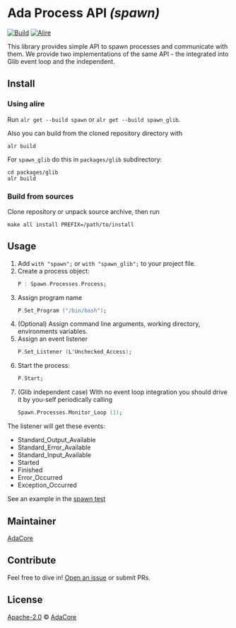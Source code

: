 Ada Process API _(spawn)_
=========================================

[![Build](https://github.com/AdaCore/spawn/workflows/Build/badge.svg)](https://github.com/AdaCore/spawn/actions)
[![Alire](https://img.shields.io/endpoint?url=https://alire.ada.dev/badges/spawn.json)](https://alire.ada.dev/crates/spawn.html)

This library provides simple API to spawn processes and communicate with them.
We provide two implementations of the same API - the integrated into Glib event loop and
the independent.

## Install

### Using alire
Run `alr get --build spawn` or `alr get --build spawn_glib`.

Also you can build from the cloned repository directory with

    alr build

For `spawn_glib` do this in `packages/glib` subdirectory:

    cd packages/glib
    alr build

### Build from sources
Clone repository or unpack source archive, then run

    make all install PREFIX=/path/to/install

## Usage
 1. Add `with "spawn";` or `with "spawn_glib";` to your project file.
 2. Create a process object:
    ```ada
    P : Spawn.Processes.Process;
    ```
 3. Assign program name
    ```ada
    P.Set_Program ("/bin/bash");
    ```
 3. (Optional) Assign command line arguments, working directory, environments variables.
 4. Assign an event listener
    ```ada
    P.Set_Listener (L'Unchecked_Access);
    ```
 5. Start the process:
    ```ada
    P.Start;
    ```
 6. (Glib independent case) With no event loop integration you should drive it
    by you-self periodically calling
    ```ada
    Spawn.Processes.Monitor_Loop (1);
    ```
The listener will get these events:
 * Standard_Output_Available
 * Standard_Error_Available
 * Standard_Input_Available
 * Started
 * Finished
 * Error_Occurred
 * Exception_Occurred

See an example in the [spawn test](testsuite/spawn/spawn_test.adb)

## Maintainer

[AdaCore](https://github.com/AdaCore/)

## Contribute

Feel free to dive in!
[Open an issue](https://github.com/AdaCore/spawn/issues/new)
or submit PRs.

## License

[Apache-2.0](LICENSE) © [AdaCore](https://github.com/AdaCore/)

